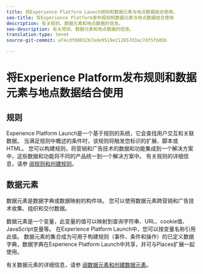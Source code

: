 ```yaml
---
title: 将Experience Platform Launch规则和数据元素与地点数据结合使用。
seo-title: 将Experience Platform发布规则和数据元素与地点数据结合使用
description: 有关规则、数据元素和地点数据的信息。
seo-description: 有关规则、数据元素和地点数据的信息。
translation-type: tm+mt
source-git-commit: af4cdf8803267ade9519e212857d3ac7df5fb85b

---
```



# 将Experience Platform发布规则和数据元素与地点数据结合使用

## 规则

Experience Platform Launch是一个基于规则的系统，它会查找用户交互和关联数据。 当满足规则中概述的条件时，该规则将触发您标识的扩展、脚本或HTML。 您可以构建规则，将营销和广告技术的数据和功能集成到一个解决方案中，这些数据和功能将不同的产品统一到一个解决方案中。 有关规则的详细信息，请参 [阅规则](https://docs.adobe.com/content/help/en/launch/using/reference/manage-resources/rules.html)[和创建规则](https://docs.adobe.com/content/help/en/launch/using/reference/manage-resources/rules.html#create-a-rule)。

## 数据元素

数据元素是数据字典或数据映射的构件块。 您可以使用数据元素跨营销和广告技术收集、组织和交付数据。

数据元素是一个变量，此变量的值可以映射到查询字符串、URL、cookie值、JavaScript变量等。 在Experience Platform Launch中，您可以按变量名称引用此值。 数据元素的集合成为可用于构建规则（事件、条件和操作）的已定义数据字典，数据字典在Experience Platform Launch中共享，并可与Places扩展一起使用。

有关数据元素的详细信息，请参 [阅数据元素](https://docs.adobe.com/content/help/en/launch/using/reference/manage-resources/data-elements.html)[和创建数据元素](https://docs.adobe.com/content/help/en/launch/using/reference/manage-resources/data-elements.html#create-a-data-element)。

